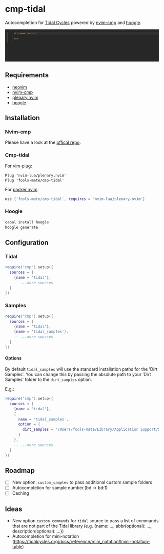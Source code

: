 # cmp-tidal

Autocompletion for [Tidal Cycles](https://tidalcycles.org/) powered by [nvim-cmp](https://github.com/hrsh7th/nvim-cmp) and [hoogle](http://hackage.haskell.org/cgi-bin/hackage-scripts/package/hoogle).

![Showcase](showcase.gif)

## Requirements
- [neovim](https://github.com/neovim/neovim)
- [nvim-cmp](https://github.com/hrsh7th/nvim-cmp)
- [plenary.nvim](https://github.com/nvim-lua/plenary.nvim)
- [hoogle](http://hackage.haskell.org/cgi-bin/hackage-scripts/package/hoogle)

## Installation

### Nvim-cmp

Please have a look at the [offical repo](https://github.com/hrsh7th/nvim-cmp).

### Cmp-tidal

For [vim-plug](https://github.com/junegunn/vim-plug):

```vim
Plug 'nvim-lua/plenary.nvim'
Plug 'fools-mate/cmp-tidal'
```

For [packer.nvim](https://github.com/wbthomason/packer.nvim):

```lua
use {'fools-mate/cmp-tidal', requires = 'nvim-lua/plenary.nvim'}
```

### Hoogle

```sh
cabal install hoogle
hoogle generate
```

## Configuration

### Tidal
```lua
require("cmp").setup({
  sources = {
    {name = 'tidal'},
    -- ...more sources
  }
})
```

### Samples

```lua
require("cmp").setup({
  sources = {
    {name = 'tidal'},
    {name = 'tidal_samples'},
    -- ...more sources
  }
})
```

#### Options

By default `tidal_samples` will use the standard installation paths for the 'Dirt Samples'. 
You can change this by passing the absolute path to your 'Dirt Samples' folder to the `dirt_samples` option.

E.g.:
```lua
require("cmp").setup({
  sources = {
    {name = 'tidal'},
    {
      name = 'tidal_samples',
      option = {
        dirt_samples = '/Users/fools-mate/Library/Application Support/SuperCollider/downloaded-quarks/Dirt-Samples'
      }
    },
    -- ...more sources
  }
})
```

## Roadmap

- [ ] New option: `custom_samples` to pass additional custom sample folders
- [ ] Autocompletion for sample number (bd -> bd:1)
- [ ] Caching

## Ideas

- New option `custom_commands` for `tidal` source to pass a list of commands that are not part of the Tidal library (e.g. {name: ..., abbr(optional): ..., description(optional): ...})
- Autocompletion for mini-notation (https://tidalcycles.org/docs/reference/mini_notation#mini-notation-table)


